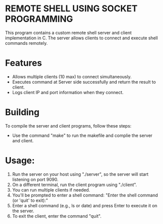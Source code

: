# REMOTE SHELL USING SOCKET PROGRAMMING

This program contains a custom remote shell server and client implementation in C. The server allows clients to connect and execute shell commands remotely.


# Features

- Allows multiple clients (10 max) to connect simultaneously.
- Executes command at Server side successfully and return the result to client.
- Logs client IP and port information when they connect.


# Building

To compile the server and client programs, follow these steps:

- Use the command "make" to run the makefile and complie the server and client.


# Usage:

1. Run the server on your host using "./server", so the server will start listening on port 9090.
2. On a different terminal, run the client program using "./client".
3. You can run multiple clients if needed.
4. You'll be prompted to enter a shell command: "Enter the shell command (or 'quit' to exit):"
5. Enter a shell command (e.g., ls or date) and press Enter to execute it on the server.
6. To exit the client, enter the command "quit".
